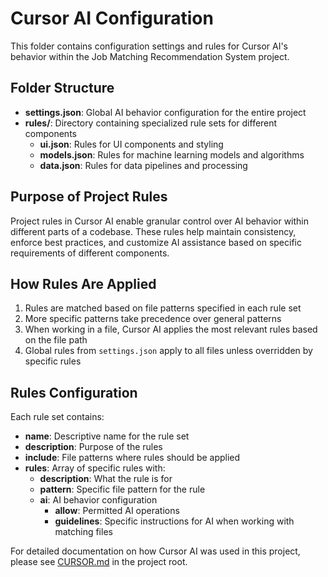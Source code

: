 # Cursor AI Configuration

This folder contains configuration settings and rules for Cursor AI's behavior within the Job Matching Recommendation System project.

## Folder Structure

- **settings.json**: Global AI behavior configuration for the entire project
- **rules/**: Directory containing specialized rule sets for different components
  - **ui.json**: Rules for UI components and styling
  - **models.json**: Rules for machine learning models and algorithms
  - **data.json**: Rules for data pipelines and processing

## Purpose of Project Rules

Project rules in Cursor AI enable granular control over AI behavior within different parts of a codebase. These rules help maintain consistency, enforce best practices, and customize AI assistance based on specific requirements of different components.

## How Rules Are Applied

1. Rules are matched based on file patterns specified in each rule set
2. More specific patterns take precedence over general patterns
3. When working in a file, Cursor AI applies the most relevant rules based on the file path
4. Global rules from `settings.json` apply to all files unless overridden by specific rules

## Rules Configuration

Each rule set contains:

- **name**: Descriptive name for the rule set
- **description**: Purpose of the rules
- **include**: File patterns where rules should be applied
- **rules**: Array of specific rules with:
  - **description**: What the rule is for
  - **pattern**: Specific file pattern for the rule
  - **ai**: AI behavior configuration
    - **allow**: Permitted AI operations
    - **guidelines**: Specific instructions for AI when working with matching files

For detailed documentation on how Cursor AI was used in this project, please see [CURSOR.md](../CURSOR.md) in the project root.
